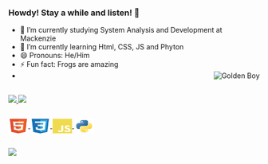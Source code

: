 ### Howdy! Stay a while and listen!  🐸

- 🔭 I’m currently studying System Analysis and Development at Mackenzie
- 🌱 I’m currently learning Html, CSS, JS and Phyton
- 😄 Pronouns: He/Him
- ⚡ Fun fact: Frogs are amazing 
-  <img align="right" alt="Golden Boy" src="https://lh3.googleusercontent.com/proxy/m4BD-QME8lecuN4q8bL4LW6xnhWoFewrMmbWHG6xVSx_Z0xXYud59plSWMNjVvE2ueFQRMxiyQ5MXrbdoaeel7xCvMEvMzxwyPAikpYR7IbWkOysqlH2CLQ">

  ##
  
 <div>
  <a href="https://github.com/Athirson-Silva">
  <img height="180em" src="https://github-readme-stats.vercel.app/api?username=Athirson-Silva&show_icons=true&theme=github_dark&include_all_commits=true&count_private=true"/>
  <img height="180em" src="https://github-readme-stats.vercel.app/api/top-langs/?username=Athirson-Silva&layout=compact&langs_count=7&theme=github_dark"/>
</div>

  ##
  
  <img align="center" alt="HTML" height="30" width="40" src="https://raw.githubusercontent.com/devicons/devicon/master/icons/html5/html5-original.svg">
  <img align="center" alt="CSS" height="30" width="40" src="https://raw.githubusercontent.com/devicons/devicon/master/icons/css3/css3-original.svg">
  <img align="center" alt="Js" height="30" width="40" src="https://raw.githubusercontent.com/devicons/devicon/master/icons/javascript/javascript-plain.svg">
  <img align="center" alt="Python" height="30" width="40" src="https://raw.githubusercontent.com/devicons/devicon/master/icons/python/python-original.svg">
  
  ##
  <div>
    <a href="https://www.linkedin.com/in/athirsonsilva/" target="_blank"><img src="https://img.shields.io/badge/-LinkedIn-%230077B5?style=for-the-badge&logo=linkedin&logoColor=white" target="_blank"></a> 
  </div>    
